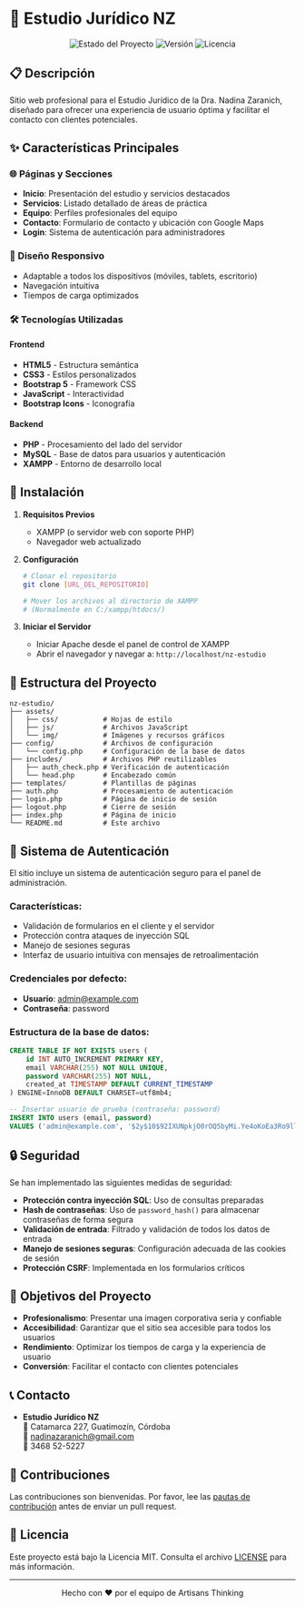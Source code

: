 # 🏢 Estudio Jurídico NZ

<div align="center">
  <img src="https://img.shields.io/badge/Status-En%20Desarrollo-brightgreen" alt="Estado del Proyecto">
  <img src="https://img.shields.io/badge/Version-1.0.0-blue" alt="Versión">
  <img src="https://img.shields.io/badge/Licencia-MIT-green" alt="Licencia">
</div>

## 📋 Descripción
Sitio web profesional para el Estudio Jurídico de la Dra. Nadina Zaranich, diseñado para ofrecer una experiencia de usuario óptima y facilitar el contacto con clientes potenciales.

## ✨ Características Principales

### 🌐 Páginas y Secciones
- **Inicio**: Presentación del estudio y servicios destacados
- **Servicios**: Listado detallado de áreas de práctica
- **Equipo**: Perfiles profesionales del equipo
- **Contacto**: Formulario de contacto y ubicación con Google Maps
- **Login**: Sistema de autenticación para administradores

### 📱 Diseño Responsivo
- Adaptable a todos los dispositivos (móviles, tablets, escritorio)
- Navegación intuitiva
- Tiempos de carga optimizados

### 🛠️ Tecnologías Utilizadas

#### Frontend
- **HTML5** - Estructura semántica
- **CSS3** - Estilos personalizados
- **Bootstrap 5** - Framework CSS
- **JavaScript** - Interactividad
- **Bootstrap Icons** - Iconografía

#### Backend
- **PHP** - Procesamiento del lado del servidor
- **MySQL** - Base de datos para usuarios y autenticación
- **XAMPP** - Entorno de desarrollo local

## 🚀 Instalación

1. **Requisitos Previos**
   - XAMPP (o servidor web con soporte PHP)
   - Navegador web actualizado

2. **Configuración**
   ```bash
   # Clonar el repositorio
   git clone [URL_DEL_REPOSITORIO]
   
   # Mover los archivos al directorio de XAMPP
   # (Normalmente en C:/xampp/htdocs/)
   ```

3. **Iniciar el Servidor**
   - Iniciar Apache desde el panel de control de XAMPP
   - Abrir el navegador y navegar a: `http://localhost/nz-estudio`

## 🎨 Estructura del Proyecto

```
nz-estudio/
├── assets/
│   ├── css/           # Hojas de estilo
│   ├── js/            # Archivos JavaScript
│   └── img/           # Imágenes y recursos gráficos
├── config/            # Archivos de configuración
│   └── config.php     # Configuración de la base de datos
├── includes/          # Archivos PHP reutilizables
│   ├── auth_check.php # Verificación de autenticación
│   └── head.php       # Encabezado común
├── templates/         # Plantillas de páginas
├── auth.php           # Procesamiento de autenticación
├── login.php          # Página de inicio de sesión
├── logout.php         # Cierre de sesión
├── index.php          # Página de inicio
└── README.md          # Este archivo
```

## 🔐 Sistema de Autenticación

El sitio incluye un sistema de autenticación seguro para el panel de administración.

### Características:
- Validación de formularios en el cliente y el servidor
- Protección contra ataques de inyección SQL
- Manejo de sesiones seguras
- Interfaz de usuario intuitiva con mensajes de retroalimentación

### Credenciales por defecto:
- **Usuario**: admin@example.com
- **Contraseña**: password

### Estructura de la base de datos:

```sql
CREATE TABLE IF NOT EXISTS users (
    id INT AUTO_INCREMENT PRIMARY KEY,
    email VARCHAR(255) NOT NULL UNIQUE,
    password VARCHAR(255) NOT NULL,
    created_at TIMESTAMP DEFAULT CURRENT_TIMESTAMP
) ENGINE=InnoDB DEFAULT CHARSET=utf8mb4;

-- Insertar usuario de prueba (contraseña: password)
INSERT INTO users (email, password) 
VALUES ('admin@example.com', '$2y$10$92IXUNpkjO0rOQ5byMi.Ye4oKoEa3Ro9llC/.og/at2.uheWG/igi');
```

## 🔒 Seguridad

Se han implementado las siguientes medidas de seguridad:

- **Protección contra inyección SQL**: Uso de consultas preparadas
- **Hash de contraseñas**: Uso de `password_hash()` para almacenar contraseñas de forma segura
- **Validación de entrada**: Filtrado y validación de todos los datos de entrada
- **Manejo de sesiones seguras**: Configuración adecuada de las cookies de sesión
- **Protección CSRF**: Implementada en los formularios críticos

## 🎯 Objetivos del Proyecto

- **Profesionalismo**: Presentar una imagen corporativa seria y confiable
- **Accesibilidad**: Garantizar que el sitio sea accesible para todos los usuarios
- **Rendimiento**: Optimizar los tiempos de carga y la experiencia de usuario
- **Conversión**: Facilitar el contacto con clientes potenciales

## 📞 Contacto

- **Estudio Jurídico NZ**  
  📍 Catamarca 227, Guatimozín, Córdoba  
  📧 nadinazaranich@gmail.com  
  📱 3468 52-5227

## 🤝 Contribuciones

Las contribuciones son bienvenidas. Por favor, lee las [pautas de contribución](CONTRIBUTING.md) antes de enviar un pull request.

## 📄 Licencia

Este proyecto está bajo la Licencia MIT. Consulta el archivo [LICENSE](LICENSE) para más información.

---
<div align="center">
  Hecho con ❤️ por el equipo de Artisans Thinking
</div>
